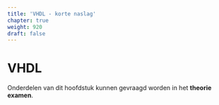 ```yaml
---
title: 'VHDL - korte naslag'
chapter: true
weight: 920
draft: false
---
```


# VHDL

Onderdelen van dit hoofdstuk kunnen gevraagd worden in het **theorie examen**.